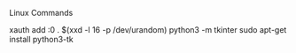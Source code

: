 Linux Commands

xauth add :0 . $(xxd -l 16 -p /dev/urandom)
python3 -m tkinter
sudo apt-get install python3-tk



